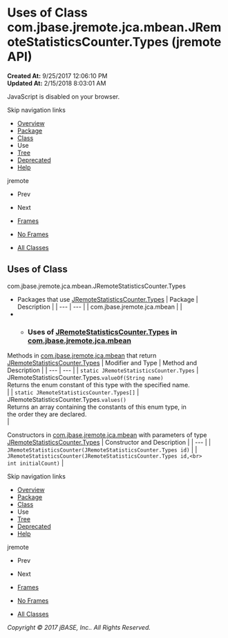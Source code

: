 # Uses of Class com.jbase.jremote.jca.mbean.JRemoteStatisticsCounter.Types (jremote   API)

**Created At:** 9/25/2017 12:06:10 PM  
**Updated At:** 2/15/2018 8:03:01 AM  

<!--<br>    try {<br>        if (location.href.indexOf('is-external=true') == -1) {<br>            parent.document.title="Uses of Class com.jbase.jremote.jca.mbean.JRemoteStatisticsCounter.Types (jremote   API)";<br>        }<br>    }<br>    catch(err) {<br>    }<br>//-->
JavaScript is disabled on your browser.

Skip navigation links

- [Overview](../../../../../../overview-summary.html)
- [Package](/39266-mbean/com_jbase_jremote_jca_mbean_package-summary)
- [Class](/39266-mbean/com_jbase_jremote_jca_mbean_JRemoteStatisticsCounter.Types "enum in com.jbase.jremote.jca.mbean")
- Use
- [Tree](/39266-mbean/com_jbase_jremote_jca_mbean_package-tree)
- [Deprecated](../../../../../../deprecated-list.html)
- [Help](../../../../../../help-doc.html)


jremote <br>

- Prev
- Next


- [Frames](../../../../../../index.html?com/jbase/jremote/jca/mbean/class-use//39267-class-use/com_jbase_jremote_jca_mbean_class-use_JRemoteStatisticsCounter.Types)
- [No Frames](/39267-class-use/com_jbase_jremote_jca_mbean_class-use_JRemoteStatisticsCounter.Types)


- [All Classes](../../../../../../allclasses-noframe.html)


<!--<br>  allClassesLink = document.getElementById("allclasses\_navbar\_top");<br>  if(window==top) {<br>    allClassesLink.style.display = "block";<br>  }<br>  else {<br>    allClassesLink.style.display = "none";<br>  }<br>  //-->

## Uses of Class
com.jbase.jremote.jca.mbean.JRemoteStatisticsCounter.Types

- Packages that use [JRemoteStatisticsCounter.Types](/39266-mbean/com_jbase_jremote_jca_mbean_JRemoteStatisticsCounter.Types "enum in com.jbase.jremote.jca.mbean") | Package | Description |
| --- | --- |
| com.jbase.jremote.jca.mbean |   |
- - ### Uses of [JRemoteStatisticsCounter.Types](/39266-mbean/com_jbase_jremote_jca_mbean_JRemoteStatisticsCounter.Types "enum in com.jbase.jremote.jca.mbean") in [com.jbase.jremote.jca.mbean](/39266-mbean/com_jbase_jremote_jca_mbean_package-summary)


Methods in [com.jbase.jremote.jca.mbean](/39266-mbean/com_jbase_jremote_jca_mbean_package-summary) that return [JRemoteStatisticsCounter.Types](/39266-mbean/com_jbase_jremote_jca_mbean_JRemoteStatisticsCounter.Types "enum in com.jbase.jremote.jca.mbean") | Modifier and Type | Method and Description |
| --- | --- |
| `static JRemoteStatisticsCounter.Types` | JRemoteStatisticsCounter.Types.`valueOf(String name)`<br>Returns the enum constant of this type with the specified name.<br> |
| `static JRemoteStatisticsCounter.Types[]` | JRemoteStatisticsCounter.Types.`values()`<br>Returns an array containing the constants of this enum type, in<br>the order they are declared.<br> |



Constructors in [com.jbase.jremote.jca.mbean](/39266-mbean/com_jbase_jremote_jca_mbean_package-summary) with parameters of type [JRemoteStatisticsCounter.Types](/39266-mbean/com_jbase_jremote_jca_mbean_JRemoteStatisticsCounter.Types "enum in com.jbase.jremote.jca.mbean") | Constructor and Description |
| --- |
| `JRemoteStatisticsCounter(JRemoteStatisticsCounter.Types id)`  |
| `JRemoteStatisticsCounter(JRemoteStatisticsCounter.Types id,<br>                        int initialCount)`  |

Skip navigation links

- [Overview](../../../../../../overview-summary.html)
- [Package](/39266-mbean/com_jbase_jremote_jca_mbean_package-summary)
- [Class](/39266-mbean/com_jbase_jremote_jca_mbean_JRemoteStatisticsCounter.Types "enum in com.jbase.jremote.jca.mbean")
- Use
- [Tree](/39266-mbean/com_jbase_jremote_jca_mbean_package-tree)
- [Deprecated](../../../../../../deprecated-list.html)
- [Help](../../../../../../help-doc.html)


jremote <br>

- Prev
- Next


- [Frames](../../../../../../index.html?com/jbase/jremote/jca/mbean/class-use//39267-class-use/com_jbase_jremote_jca_mbean_class-use_JRemoteStatisticsCounter.Types)
- [No Frames](/39267-class-use/com_jbase_jremote_jca_mbean_class-use_JRemoteStatisticsCounter.Types)


- [All Classes](../../../../../../allclasses-noframe.html)


<!--<br>  allClassesLink = document.getElementById("allclasses\_navbar\_bottom");<br>  if(window==top) {<br>    allClassesLink.style.display = "block";<br>  }<br>  else {<br>    allClassesLink.style.display = "none";<br>  }<br>  //-->

*Copyright © 2017 jBASE, Inc.. All Rights Reserved.*
